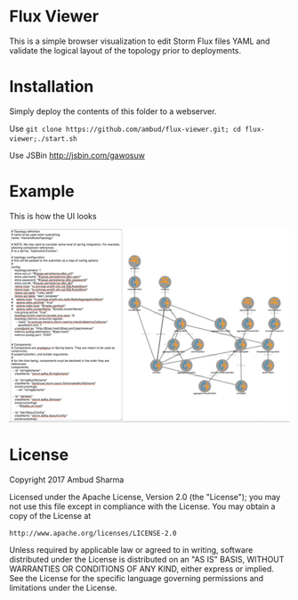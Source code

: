 # Flux Viewer

This is a simple browser visualization to edit Storm Flux files YAML and validate the logical layout of the topology prior to deployments.

# Installation

Simply deploy the contents of this folder to a webserver.

Use ```git clone https://github.com/ambud/flux-viewer.git; cd flux-viewer;./start.sh```

Use JSBin http://jsbin.com/gawosuw

# Example

This is how the UI looks

<img src="./imgs/screenshot.png">

# License

Copyright 2017 Ambud Sharma

Licensed under the Apache License, Version 2.0 (the "License");
you may not use this file except in compliance with the License.
You may obtain a copy of the License at

    http://www.apache.org/licenses/LICENSE-2.0

Unless required by applicable law or agreed to in writing, software
distributed under the License is distributed on an "AS IS" BASIS,
WITHOUT WARRANTIES OR CONDITIONS OF ANY KIND, either express or implied.
See the License for the specific language governing permissions and
limitations under the License.
